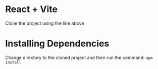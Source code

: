 # React + Vite

Clone the project using the line above

# Installing Dependencies

Change directory to the cloned project and then run the command:
`npm install`
